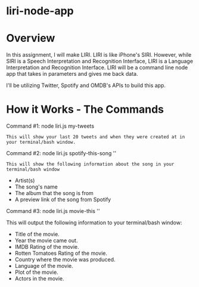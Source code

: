 # liri-node-app

# Overview

In this assignment, I will make LIRI. LIRI is like iPhone's SIRI. However, while SIRI is a Speech Interpretation and Recognition Interface, LIRI is a Language Interpretation and Recognition Interface. LIRI will be a command line node app that takes in parameters and gives me back data.

I'll be utilizing Twitter, Spotify and OMDB's APIs to build this app. 

# How it Works - The Commands

Command #1: node liri.js my-tweets

    This will show your last 20 tweets and when they were created at in your terminal/bash window.



Command #2: node liri.js spotify-this-song '<song name here>'

    This will show the following information about the song in your terminal/bash window
    
   * Artist(s)
   * The song's name
   * The album that the song is from
   * A preview link of the song from Spotify


Command #3: node liri.js movie-this '<movie name here>'

This will output the following information to your terminal/bash window:

   * Title of the movie.
   * Year the movie came out.
   * IMDB Rating of the movie.
   * Rotten Tomatoes Rating of the movie.
   * Country where the movie was produced.
   * Language of the movie.
   * Plot of the movie.
   * Actors in the movie.


